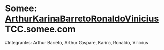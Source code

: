 # Somee: [ArthurKarinaBarretoRonaldoViniciusTCC.somee.com](http://arthurkarinaronaldoviniciustcc.somee.com)
 #Integrantes: Arthur Barreto, Arthur Gaspare, Karina, Ronaldo, Vinicius
